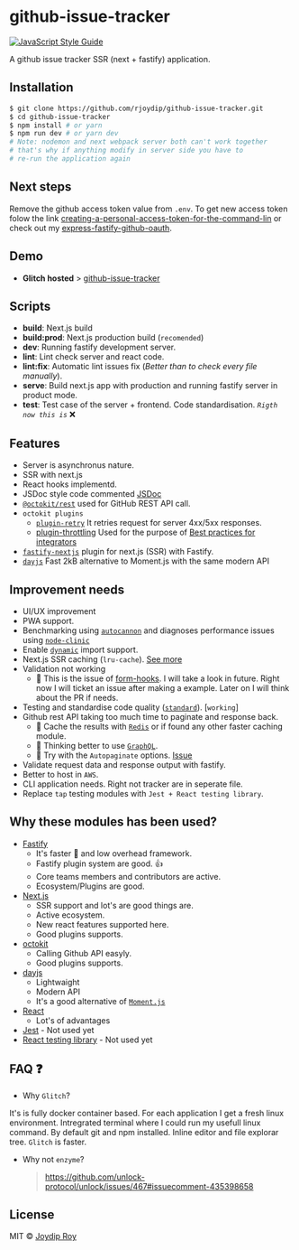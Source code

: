 # github-issue-tracker

[![JavaScript Style Guide](https://img.shields.io/badge/code_style-standard-brightgreen.svg)](https://standardjs.com)


A github issue tracker SSR (next + fastify) application.

## Installation

```bash
$ git clone https://github.com/rjoydip/github-issue-tracker.git
$ cd github-issue-tracker
$ npm install # or yarn
$ npm run dev # or yarn dev
# Note: nodemon and next webpack server both can't work together
# that's why if anything modify in server side you have to
# re-run the application again
```

## Next steps

Remove the github access token value from `.env`. To get new access token folow the link [creating-a-personal-access-token-for-the-command-lin](https://help.github.com/articles/creating-a-personal-access-token-for-the-command-line/) or check out my [express-fastify-github-oauth](https://express-fastify-github-oauth.glitch.me/).

## Demo 

- **Glitch hosted** > [github-issue-tracker](https://rjoydip-github-issue-tracker.glitch.me/)

## Scripts

- **build**: Next.js build
- **build:prod**: Next.js production build (`recomended`)
- **dev**: Running fastify development server.
- **lint**: Lint check server and react code.
- **lint:fix**: Automatic lint issues fix (*Better than to check every file manually*).
- **serve**: Build next.js app with production and running fastify server in product mode.
- **test**: Test case of the server + frontend. Code standardisation. *`Rigth now this is`* :x:

## Features

- Server is asynchronus nature.
- SSR with next.js
- React hooks implementd.
- JSDoc style code commented [JSDoc](http://usejsdoc.org/index.html)
- [`@octokit/rest`](https://github.com/octokit/rest.js#readme) used for GitHub REST API call.
- `octokit plugins`
    - [`plugin-retry`](https://github.com/octokit/plugin-retry.js#readme) It retries request for server 4xx/5xx responses.
    - [plugin-throttling](https://github.com/octokit/plugin-throttling.js#readme) Used for the purpose of [Best practices for integrators](https://developer.github.com/v3/guides/best-practices-for-integrators/)
- [`fastify-nextjs`](https://github.com/fastify/fastify-nextjs#readme) plugin for next.js (SSR) with Fastify.
- [`dayjs`](https://github.com/iamkun/dayjs#readme) Fast 2kB alternative to Moment.js with the same modern API

## Improvement needs

- UI/UX improvement
- PWA support.
- Benchmarking using [`autocannon`](https://www.npmjs.com/package/autocannon) and diagnoses performance issues using [`node-clinic`](https://clinicjs.org/)
- Enable [`dynamic`](https://nextjs.org/docs/#dynamic-import) import support.
- Next.js SSR caching (`lru-cache`). [See more](https://github.com/zeit/next.js/blob/canary/examples/ssr-caching)
- Validation not working
    * :thought_balloon: This is the issue of [form-hooks](https://github.com/BenMagyar/form-hooks). I will take a look in future. Right now I will ticket an issue after making a example. Later on I will think about the PR if needs.
- Testing and standardise code quality ([`standard`](https://www.npmjs.com/package/standard)). [`working`]
- Github rest API taking too much time to paginate and response back.
    * :thought_balloon: Cache the results with [`Redis`](https://redis.io/) or if found any other faster caching module.
    * :thought_balloon: Thinking better to use [`GraphQL`](https://developer.github.com/v4/).
    * :thought_balloon: Try with the `Autopaginate` options. [Issue](https://github.com/octokit/rest.js/issues/688)
- Validate request data and response output with fastify.
- Better to host in `AWS`.
- CLI application needs. Right not tracker are in seperate file.
- Replace `tap` testing modules with `Jest + React testing library`.

## Why these modules has been used?

- [Fastify](https://www.fastify.io/) 
    - It's faster :dash: and low overhead framework. 
    - Fastify plugin system are good. :+1:
    - Core teams members and contributors are active.
    - Ecosystem/Plugins are good.
- [Next.js](https://nextjs.org/docs)
    - SSR support and lot's are good things are.
    - Active ecosystem.
    - New react features supported here.
    - Good plugins supports.
- [octokit](#)
    - Calling Github API easyly.
    - Good plugins supports.
- [dayjs](https://github.com/iamkun/dayjs#readme)
    - Lightwaight
    - Modern API
    - It's a good alternative of [`Moment.js`](https://momentjs.com/)
- [React](https://reactjs.org/)
    - Lot's of advantages
- [Jest](https://jestjs.io/) - Not used yet
- [React testing library](https://testing-library.com/react) - Not used yet

## FAQ :question:

- Why `Glitch`?

It's is fully docker container based. For each application I get a fresh linux environment. Intregrated terminal where I could run my usefull linux command. By default git and npm installed. Inline editor and file explorar tree. `Glitch` is faster.

- Why not `enzyme`?
    > https://github.com/unlock-protocol/unlock/issues/467#issuecomment-435398658

## License

MIT © [Joydip Roy](https://github.com/rjoydip/github-issue-tracker/blob/master/LICENSE)